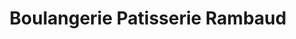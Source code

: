 ---
title: "Boulangerie Patisserie Rambaud"
url: /saint-andre-les-alpes/boulangerie-patisserie-rambaud/
shop: boulangerie
---